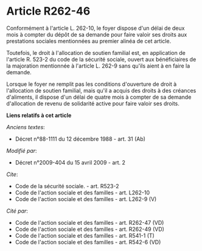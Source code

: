 # Article R262-46

Conformément à l'article L. 262-10, le foyer dispose d'un délai de deux mois à compter du dépôt de sa demande pour faire
valoir ses droits aux prestations sociales mentionnées au premier alinéa de cet article. 

Toutefois, le droit à l'allocation de soutien familial est, en application de l'article R. 523-2 du code de la sécurité
sociale, ouvert aux bénéficiaires de la majoration mentionnée à l'article L. 262-9 sans qu'ils aient à en faire la demande. 

Lorsque le foyer ne remplit pas les conditions d'ouverture de droit à l'allocation de soutien familial, mais qu'il a acquis
des droits à des créances d'aliments, il dispose d'un délai de quatre mois à compter de sa demande d'allocation de revenu de
solidarité active pour faire valoir ses droits.

**Liens relatifs à cet article**

_Anciens textes_:

  - Décret n°88-1111 du 12 décembre 1988 - art. 31 (Ab)

_Modifié par_:

  - Décret n°2009-404 du 15 avril 2009 - art. 2

_Cite_:

  - Code de la sécurité sociale. - art. R523-2
  - Code de l'action sociale et des familles - art. L262-10
  - Code de l'action sociale et des familles - art. L262-9 (V)

_Cité par_:

  - Code de l'action sociale et des familles - art. R262-47 (VD)
  - Code de l'action sociale et des familles - art. R262-49 (VD)
  - Code de l'action sociale et des familles - art. R541-1 (T)
  - Code de l'action sociale et des familles - art. R542-6 (VD)
